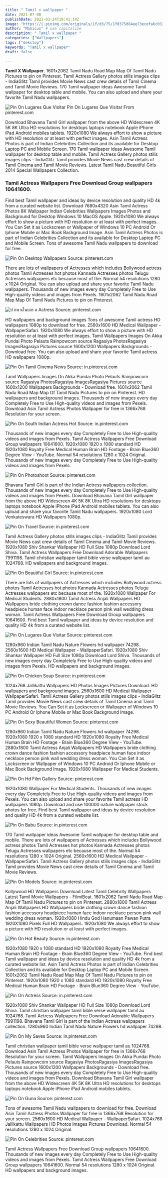 ```yaml
---
title: " Tamil x wallpaper "
date: 2021-07-08
publishDate: 2021-03-24T19:41:14Z
image: "https://i.pinimg.com/originals/1f/d3/75/1fd375d84ee73ecefa6c033e0e210341.jpg"
author: "Manicus" # use capitalize
description: " Tamil x wallpaper "
categories: ["Wallpapers"]
tags: ["dekstop"]
keywords: "Tamil x wallpaper"
draft: false

---
```



**Tamil X Wallpaper**. 1601x2062 Tamil Nadu Road Map Map Of Tamil Nadu Pictures to pin on Pinterest. Tamil Actress Gallery photos stills images clips - IndiaGlitz Tamil provides Movie News cast crew details of Tamil Cinema and Tamil Movie Reviews. 170 Tamil wallpaper ideas Awesome Tamil wallpaper for desktop table and mobile. You can also upload and share your favorite Tamil Nadu wallpapers.

![Pin On Lugares Que Visitar](https://i.pinimg.com/736x/8e/d1/ad/8ed1adab479ef5c000638cbb475b3615.jpg "Pin On Lugares Que Visitar")
Pin On Lugares Que Visitar From pinterest.com


Download Bhavana Tamil Girl wallpaper from the above HD Widescreen 4K 5K 8K Ultra HD resolutions for desktops laptops notebook Apple iPhone iPad Android mobiles tablets. 1920x1080 We always effort to show a picture with HD resolution or at least with perfect images. Asin Tamil Actress Photos is part of Indian Celebrities Collection and its available for Desktop Laptop PC and Mobile Screen. 170 Tamil wallpaper ideas Awesome Tamil wallpaper for desktop table and mobile. Tamil Actress Gallery photos stills images clips - IndiaGlitz Tamil provides Movie News cast crew details of Tamil Cinema and Tamil Movie Reviews. Latest Tamil Nadu Beautiful Girls 2014 Special Wallpapers Collection.

### Tamil Actress Wallpapers Free Download Group wallpapers 10641600.

Find best Tamil wallpaper and ideas by device resolution and quality HD 4k from a curated website list. Download 7680x4320 Asin Tamil Actress Photos 8K Wallpaper Indian Celebrities Wallpapers Images Photos and Background for Desktop Windows 10 MacOS Apple. 1920x1080 We always effort to show a picture with HD resolution or at least with perfect images. You Can Set it as Lockscreen or Wallpaper of Windows 10 PC Android Or Iphone Mobile or Mac Book Background Image. Asin Tamil Actress Photos is part of Indian Celebrities Collection and its available for Desktop Laptop PC and Mobile Screen. Tons of awesome Tamil Nadu wallpapers to download for free.


![Pin On Desktop Wallpapers](https://i.pinimg.com/originals/a7/f0/af/a7f0af29df88636a738747a820261203.jpg "Pin On Desktop Wallpapers")
Source: pinterest.com

There are lots of wallpapers of Actresses which includes Bollywood actress photos Tamil Actresses hot photos Kannada Actresses photos Telugu Actresses wallpapers etc because most of the. Normal 54 resolutions 1280 x 1024 Original. You can also upload and share your favorite Tamil Nadu wallpapers. Thousands of new images every day Completely Free to Use High-quality videos and images from Pexels. 1601x2062 Tamil Nadu Road Map Map Of Tamil Nadu Pictures to pin on Pinterest.

![ป กพ นในบอร ด Actress](https://i.pinimg.com/originals/d3/68/da/d368dab71c0aea97645a173094f5a79f.jpg "ป กพ นในบอร ด Actress")
Source: pinterest.com

HD wallpapers and background images Tons of awesome Tamil actress HD wallpapers 1080p to download for free. 2560x1600 HD Medical Wallpaper - WallpaperSafari. 1920x1080 We always effort to show a picture with HD resolution or at least with perfect images. Tamil Wallpapers Images On Akka Pundai Photo Pelauts Rainpowcom source Ragasiya PhotosRagasiya ImagesRagasiya Pictures source 1600x1200 Wallpapers Backgrounds - Download free. You can also upload and share your favorite Tamil actress HD wallpapers 1080p.

![Pin On Tamil Cinema News](https://i.pinimg.com/originals/9c/ef/34/9cef3433b414431f7fc6dc2a7a7edfab.jpg "Pin On Tamil Cinema News")
Source: in.pinterest.com

Tamil Wallpapers Images On Akka Pundai Photo Pelauts Rainpowcom source Ragasiya PhotosRagasiya ImagesRagasiya Pictures source 1600x1200 Wallpapers Backgrounds - Download free. 1601x2062 Tamil Nadu Road Map Map Of Tamil Nadu Pictures to pin on Pinterest. HD wallpapers and background images. Thousands of new images every day Completely Free to Use High-quality videos and images from Pexels. Download Asin Tamil Actress Photos Wallpaper for free in 1366x768 Resolution for your screen.

![Pin On South Indian Actress Hot](https://i.pinimg.com/originals/06/91/fe/0691fe53917d4b9004fdc6bfccc0991a.jpg "Pin On South Indian Actress Hot")
Source: in.pinterest.com

Thousands of new images every day Completely Free to Use High-quality videos and images from Pexels. Tamil Actress Wallpapers Free Download Group wallpapers 10641600. 1920x1080 1920 x 1080 standard HD 1920x1080 Royalty Free Medical Human Brain HD Footage - Brain Blue360 Degree View - YouTube. Normal 54 resolutions 1280 x 1024 Original. Thousands of new images every day Completely Free to Use High-quality videos and images from Pexels.

![Pin On Photoshoot](https://i.pinimg.com/originals/e9/27/47/e9274751b7fec8daf32d3b6a3c72c798.jpg "Pin On Photoshoot")
Source: pinterest.com

Bhavana Tamil Girl is part of the Indian Actress wallpapers collection. Thousands of new images every day Completely Free to Use High-quality videos and images from Pexels. Download Bhavana Tamil Girl wallpaper from the above HD Widescreen 4K 5K 8K Ultra HD resolutions for desktops laptops notebook Apple iPhone iPad Android mobiles tablets. You can also upload and share your favorite Tamil Nadu wallpapers. 1920x1080 Lord Venkateswara HD Wallpapers 1080p.

![Pin On Travel](https://i.pinimg.com/736x/29/7c/b3/297cb3afd122149e44e4adfb239d76f5.jpg "Pin On Travel")
Source: in.pinterest.com

Tamil Actress Gallery photos stills images clips - IndiaGlitz Tamil provides Movie News cast crew details of Tamil Cinema and Tamil Movie Reviews. 1920x1080 Shiv Shankar Wallpaper HD Full Size 1080p Download Lord Shiva. Tamil Actress Wallpapers Free Download Adorable Wallpapers 7991198. Tamil christian wallpaper tamil bible verse wallpaper tamil au 1024768. HD wallpapers and background images.

![Pin On Beautiful Girl](https://i.pinimg.com/474x/46/2b/e5/462be5b02c2359687eef2e1b373fe486.jpg "Pin On Beautiful Girl")
Source: in.pinterest.com

There are lots of wallpapers of Actresses which includes Bollywood actress photos Tamil Actresses hot photos Kannada Actresses photos Telugu Actresses wallpapers etc because most of the. 1920x1080 Wallpaper For Medical Students. 2880x1800 Tamil Actress Anjali Wallpapers HD Wallpapers bride clothing crown dance fashion fashion accessory headpiece human face indoor necklace person pink wall wedding dress woman. Tamil Actress Wallpapers Free Download Group wallpapers 10641600. Find best Tamil wallpaper and ideas by device resolution and quality HD 4k from a curated website list.

![Pin On Lugares Que Visitar](https://i.pinimg.com/736x/8e/d1/ad/8ed1adab479ef5c000638cbb475b3615.jpg "Pin On Lugares Que Visitar")
Source: pinterest.com

1280x960 Indian Tamil Nadu Nature Flowers hd wallpaper 74298. 2560x1600 HD Medical Wallpaper - WallpaperSafari. 1920x1080 Shiv Shankar Wallpaper HD Full Size 1080p Download Lord Shiva. Thousands of new images every day Completely Free to Use High-quality videos and images from Pexels. HD wallpapers and background images.

![Pin On Chicken Soup](https://i.pinimg.com/originals/de/8c/34/de8c346fe6ba5b973327e121708dc738.jpg "Pin On Chicken Soup")
Source: in.pinterest.com

1024x768 Jallikattu Wallpapers HD Photos Images Pictures Download. HD wallpapers and background images. 2560x1600 HD Medical Wallpaper - WallpaperSafari. Tamil Actress Gallery photos stills images clips - IndiaGlitz Tamil provides Movie News cast crew details of Tamil Cinema and Tamil Movie Reviews. You Can Set it as Lockscreen or Wallpaper of Windows 10 PC Android Or Iphone Mobile or Mac Book Background Image.

![Pin On Sexy Beautiful Women](https://i.pinimg.com/originals/68/63/93/6863931bf04c4a548226275513576713.jpg "Pin On Sexy Beautiful Women")
Source: pinterest.com

1280x960 Indian Tamil Nadu Nature Flowers hd wallpaper 74298. 1920x1080 1920 x 1080 standard HD 1920x1080 Royalty Free Medical Human Brain HD Footage - Brain Blue360 Degree View - YouTube. 2880x1800 Tamil Actress Anjali Wallpapers HD Wallpapers bride clothing crown dance fashion fashion accessory headpiece human face indoor necklace person pink wall wedding dress woman. You Can Set it as Lockscreen or Wallpaper of Windows 10 PC Android Or Iphone Mobile or Mac Book Background Image. 1920x1080 Wallpaper For Medical Students.

![Pin On Hd Film Gallery](https://i.pinimg.com/originals/6f/76/68/6f76689d4607ec17fc723ffd17c917f7.jpg "Pin On Hd Film Gallery")
Source: pinterest.com

1920x1080 Wallpaper For Medical Students. Thousands of new images every day Completely Free to Use High-quality videos and images from Pexels. You can also upload and share your favorite Tamil actress HD wallpapers 1080p. Download and use 100000 nature wallpaper stock photos for free. Find best Tamil wallpaper and ideas by device resolution and quality HD 4k from a curated website list.

![Pin On Babu](https://i.pinimg.com/564x/81/9d/21/819d219baffd066c602d1ad949cf1e6d.jpg "Pin On Babu")
Source: in.pinterest.com

170 Tamil wallpaper ideas Awesome Tamil wallpaper for desktop table and mobile. There are lots of wallpapers of Actresses which includes Bollywood actress photos Tamil Actresses hot photos Kannada Actresses photos Telugu Actresses wallpapers etc because most of the. Normal 54 resolutions 1280 x 1024 Original. 2560x1600 HD Medical Wallpaper - WallpaperSafari. Tamil Actress Gallery photos stills images clips - IndiaGlitz Tamil provides Movie News cast crew details of Tamil Cinema and Tamil Movie Reviews.

![Pin On Models](https://i.pinimg.com/originals/42/74/46/427446550764c866312f8186d15ca561.jpg "Pin On Models")
Source: in.pinterest.com

Kollywood HD Wallpapers Download Latest Tamil Celebrity Wallpapers Latest Tamil Movie Wallpapers - FilmiBeat. 1601x2062 Tamil Nadu Road Map Map Of Tamil Nadu Pictures to pin on Pinterest. 2880x1800 Tamil Actress Anjali Wallpapers HD Wallpapers bride clothing crown dance fashion fashion accessory headpiece human face indoor necklace person pink wall wedding dress woman. 1920x1080 Hindu God Hanumaan Pawan Putra 1920X1080 Pixels Full HD Wallpapers. 1920x1080 We always effort to show a picture with HD resolution or at least with perfect images.

![Pin On Hot Beauty](https://i.pinimg.com/originals/ba/45/34/ba4534b4f9bf173f59ae87fa115cceaf.jpg "Pin On Hot Beauty")
Source: in.pinterest.com

1920x1080 1920 x 1080 standard HD 1920x1080 Royalty Free Medical Human Brain HD Footage - Brain Blue360 Degree View - YouTube. Find best Tamil wallpaper and ideas by device resolution and quality HD 4k from a curated website list. Asin Tamil Actress Photos is part of Indian Celebrities Collection and its available for Desktop Laptop PC and Mobile Screen. 1601x2062 Tamil Nadu Road Map Map Of Tamil Nadu Pictures to pin on Pinterest. 1920x1080 1920 x 1080 standard HD 1920x1080 Royalty Free Medical Human Brain HD Footage - Brain Blue360 Degree View - YouTube.

![Pin On Actress](https://i.pinimg.com/564x/74/f6/51/74f651c2e3e564d717092239803937ea.jpg "Pin On Actress")
Source: in.pinterest.com

1920x1080 Shiv Shankar Wallpaper HD Full Size 1080p Download Lord Shiva. Tamil christian wallpaper tamil bible verse wallpaper tamil au 1024768. Tamil Actress Wallpapers Free Download Adorable Wallpapers 7991198. Bhavana Tamil Girl is part of the Indian Actress wallpapers collection. 1280x960 Indian Tamil Nadu Nature Flowers hd wallpaper 74298.

![Pin On My Saves](https://i.pinimg.com/474x/1b/a3/52/1ba352aa9ba6887c5144768cc4f87248.jpg "Pin On My Saves")
Source: in.pinterest.com

Tamil christian wallpaper tamil bible verse wallpaper tamil au 1024768. Download Asin Tamil Actress Photos Wallpaper for free in 1366x768 Resolution for your screen. Tamil Wallpapers Images On Akka Pundai Photo Pelauts Rainpowcom source Ragasiya PhotosRagasiya ImagesRagasiya Pictures source 1600x1200 Wallpapers Backgrounds - Download free. Thousands of new images every day Completely Free to Use High-quality videos and images from Pexels. Download Bhavana Tamil Girl wallpaper from the above HD Widescreen 4K 5K 8K Ultra HD resolutions for desktops laptops notebook Apple iPhone iPad Android mobiles tablets.

![Pin On Guna](https://i.pinimg.com/originals/3f/f6/3b/3ff63b3b2c3f002d4f5e44450a32af3d.jpg "Pin On Guna")
Source: pinterest.com

Tons of awesome Tamil Nadu wallpapers to download for free. Download Asin Tamil Actress Photos Wallpaper for free in 1366x768 Resolution for your screen. 2560x1600 HD Medical Wallpaper - WallpaperSafari. 1024x768 Jallikattu Wallpapers HD Photos Images Pictures Download. Normal 54 resolutions 1280 x 1024 Original.

![Pin On Celebrities](https://i.pinimg.com/originals/1f/d3/75/1fd375d84ee73ecefa6c033e0e210341.jpg "Pin On Celebrities")
Source: pinterest.com

Tamil Actress Wallpapers Free Download Group wallpapers 10641600. Thousands of new images every day Completely Free to Use High-quality videos and images from Pexels. Tamil Actress Wallpapers Free Download Group wallpapers 10641600. Normal 54 resolutions 1280 x 1024 Original. HD wallpapers and background images.

